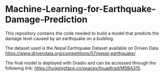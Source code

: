 # Machine-Learning-for-Earthquake-Damage-Prediction

This repository contains the code needed to build a model that predicts the damage level caused by an earthquake on a building. 

The dataset used is the Nepal Earthquake Dataset available on Driven Data https://www.drivendata.org/competitions/57/nepal-earthquake/

The final model is deployed with Gradio and can be accessed through the following link: https://huggingface.co/spaces/fouadtrad/MSBA315.
